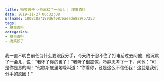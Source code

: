 ```yaml
---
title: 搞笑段子->他沉默了一会儿 | 糗事百科
date: 2019-11-27 06:32:08
urlname: 1808c8a7189d6f0836aeade829757253
tags: 
- 糗事百科
categories:
- 糗事百科
- 搞笑段子
---
```

我一直不明白前任为什么要跟我分手，今天终于忍不住了打电话过去问他，他沉默了一会儿，说：“我怀了你的孩子！”我听了很震惊，冷静思考了一下，问他：“可是你是男的啊！”他歇斯底里地嚎叫道：“你看你，还是这么不信任我！这就是我们分手的原因！”


